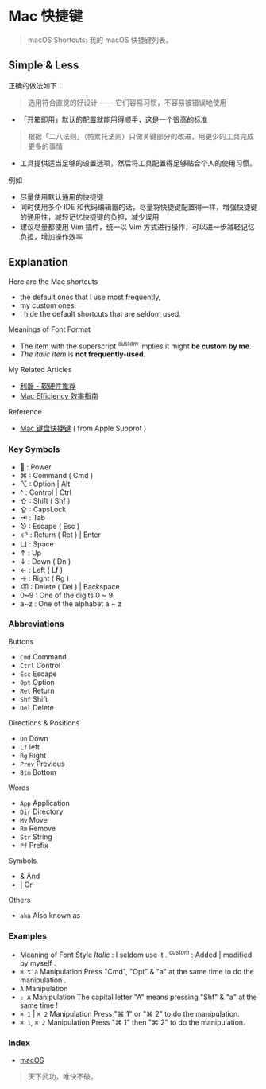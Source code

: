 # Mac 快捷键

> macOS Shortcuts: 我的 macOS 快捷键列表。

## Simple & Less

正确的做法如下：

> 选用符合直觉的好设计 —— 它们容易习惯，不容易被错误地使用

- 「开箱即用」默认的配置就能用得顺手，这是一个很高的标准

> 根据「二八法则」（帕累托法则）只做关键部分的改进，用更少的工具完成更多的事情

- 工具提供适当足够的设置选项，然后将工具配置得足够贴合个人的使用习惯。

例如

- 尽量使用默认通用的快捷键
- 同时使用多个 IDE 和代码编辑器的话，尽量将快捷键配置得一样，增强快捷键的通用性，减轻记忆快捷键的负担，减少误用
- 建议尽量都使用 Vim 插件，统一以 Vim 方式进行操作，可以进一步减轻记忆负担，增加操作效率

## Explanation

Here are the Mac shortcuts

- the default ones that I use most frequently,
- my custom ones.
- I hide the default shortcuts that are seldom used.

Meanings of Font Format

- The item with the superscript <sup>_custom_</sup> implies it might **be custom by me**.
- _The italic item_ is **not frequently-used**.

My Related Articles

- [利器 - 软硬件推荐](marks/tools.md)
- [Mac Efficiency 效率指南](mac/efficiency.md)

Reference

- [Mac 键盘快捷键](https://support.apple.com/zh-cn/HT201236) ( from Apple Supprot )

### Key Symbols

-  : Power
- ⌘ : Command ( Cmd )
- ⌥ : Option | Alt
- ^ : Control | Ctrl
- ⇧ : Shift ( Shf )
- ⇪ : CapsLock
- ⇥ : Tab
- ⎋ : Escape ( Esc )
- ↩ : Return ( Ret ) | Enter
- 凵 : Space
- ↑ : Up
- ↓ : Down ( Dn )
- ← : Left ( Lf )
- → : Right ( Rg )
- ⌫ : Delete ( Del ) | Backspace
- 0~9 : One of the digits 0 ~ 9
- a~z : One of the alphabet a ~ z

### Abbreviations

Buttons

- `Cmd` Command
- `Ctrl` Control
- `Esc` Escape
- `Opt` Option
- `Ret` Return
- `Shf` Shift
- `Del` Delete

Directions & Positions

- `Dn` Down
- `Lf` left
- `Rg` Right
- `Prev` Previous
- `Btm` Bottom

Words

- `App` Application
- `Dir` Directory
- `Mv` Move
- `Rm` Remove
- `Str` String
- `Pf` Prefix

Symbols

- & And
- | Or

Others

- `aka` Also known as

### Examples

- Meaning of Font Style
    _Italic_ : I seldom use it .
    <sup>_custom_</sup> : Added | modified by myself .
- `⌘ ⌥ a` Manipulation
    Press "Cmd", "Opt" & "a" at the same time to do the manipulation .
- `A` Manipulation
- `⇧ A` Manipulation
    The capital letter "A" means pressing "Shf" & "a" at the same time !
- `⌘ 1` | `⌘ 2` Manipulation
    Press "⌘ 1" or "⌘ 2" to do the manipulation.
- `⌘ 1`, `⌘ 2` Manipulation
    Press "⌘ 1" then "⌘ 2" to do the manipulation.

### Index

- [macOS](mac/shortcuts/macos.md)

> 天下武功，唯快不破。
